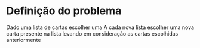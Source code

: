 Definição do problema
========================================

Dado uma lista de cartas escolher uma
A cada nova lista escolher uma nova carta presente na lista levando em consideração as cartas escolhidas anteriormente
